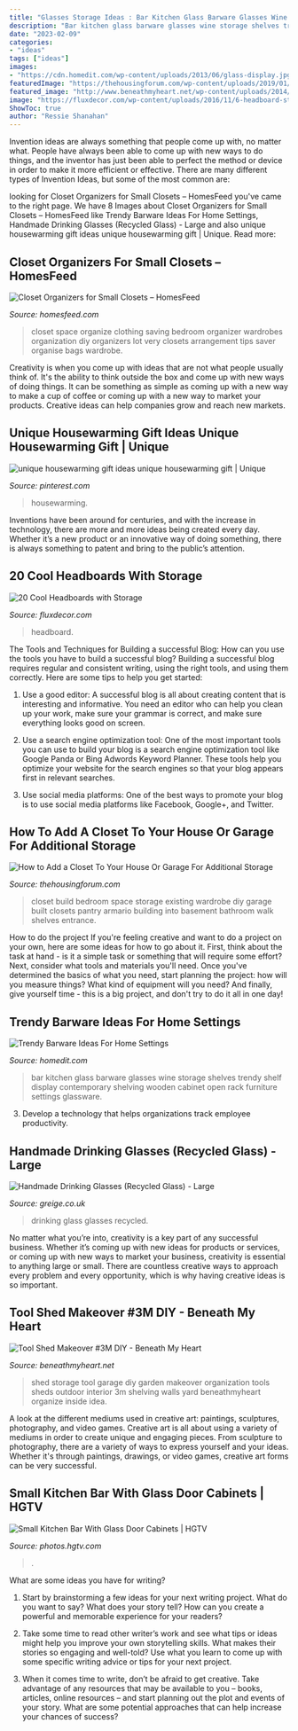 ```yaml
---
title: "Glasses Storage Ideas : Bar Kitchen Glass Barware Glasses Wine Storage Shelves Trendy Shelf Display Contemporary Shelving Wooden Cabinet Open Rack Furniture Settings Glassware"
description: "Bar kitchen glass barware glasses wine storage shelves trendy shelf display contemporary shelving wooden cabinet open rack furniture settings glassware"
date: "2023-02-09"
categories:
- "ideas"
tags: ["ideas"]
images:
- "https://cdn.homedit.com/wp-content/uploads/2013/06/glass-display.jpg"
featuredImage: "https://thehousingforum.com/wp-content/uploads/2019/01/how-to-add-a-closet-to-your-house-or-garage-for-additional-storage-space.jpg"
featured_image: "http://www.beneathmyheart.net/wp-content/uploads/2014/04/2014-04-10-17.51.10_thumb.jpg"
image: "https://fluxdecor.com/wp-content/uploads/2016/11/6-headboard-storage-ideas.jpg"
ShowToc: true
author: "Ressie Shanahan"
---
```



Invention ideas are always something that people come up with, no matter what. People have always been able to come up with new ways to do things, and the inventor has just been able to perfect the method or device in order to make it more efficient or effective. There are many different types of Invention Ideas, but some of the most common are:

	

		
looking for Closet Organizers for Small Closets – HomesFeed you've came to the right page. We have 8 Images about Closet Organizers for Small Closets – HomesFeed like Trendy Barware Ideas For Home Settings, Handmade Drinking Glasses (Recycled Glass) - Large and also unique housewarming gift ideas unique housewarming gift | Unique. Read more:
		
    
## Closet Organizers For Small Closets – HomesFeed

<img loading=lazy src="https://homesfeed.com/wp-content/uploads/2015/09/closet-organizer-bags-glasses.jpg" onerror="this.onerror=null;this.src='https://tse2.mm.bing.net/th?id=OIP.97-Zn03QVNXSJIVVmZ5i9QHaJ4&amp;pid=15.1';" alt="Closet Organizers for Small Closets – HomesFeed">

_Source: homesfeed.com_

>closet space organize clothing saving bedroom organizer wardrobes organization diy organizers lot very closets arrangement tips saver organise bags wardrobe. 

	

Creativity is when you come up with ideas that are not what people usually think of. It's the ability to think outside the box and come up with new ways of doing things. It can be something as simple as coming up with a new way to make a cup of coffee or coming up with a new way to market your products. Creative ideas can help companies grow and reach new markets.

    
## Unique Housewarming Gift Ideas Unique Housewarming Gift | Unique

<img loading=lazy src="https://i.pinimg.com/736x/2b/d9/80/2bd980bf447328a08303278f21efb1c4.jpg" onerror="this.onerror=null;this.src='https://tse1.mm.bing.net/th?id=OIP.VfkN7iHngZT5xSyZO4FlXQHaLB&amp;pid=15.1';" alt="unique housewarming gift ideas unique housewarming gift | Unique">

_Source: pinterest.com_

>housewarming. 

	

Inventions have been around for centuries, and with the increase in technology, there are more and more ideas being created every day. Whether it’s a new product or an innovative way of doing something, there is always something to patent and bring to the public’s attention.

    
## 20 Cool Headboards With Storage

<img loading=lazy src="https://fluxdecor.com/wp-content/uploads/2016/11/6-headboard-storage-ideas.jpg" onerror="this.onerror=null;this.src='https://tse3.mm.bing.net/th?id=OIP.3vKEA0Ue5czPbhQNJ-tDQwHaLH&amp;pid=15.1';" alt="20 Cool Headboards with Storage">

_Source: fluxdecor.com_

>headboard. 

	

The Tools and Techniques for Building a successful Blog: How can you use the tools you have to build a successful blog?
Building a successful blog requires regular and consistent writing, using the right tools, and using them correctly. Here are some tips to help you get started:
1. Use a good editor: A successful blog is all about creating content that is interesting and informative. You need an editor who can help you clean up your work, make sure your grammar is correct, and make sure everything looks good on screen.

2. Use a search engine optimization tool: One of the most important tools you can use to build your blog is a search engine optimization tool like Google Panda or Bing Adwords Keyword Planner. These tools help you optimize your website for the search engines so that your blog appears first in relevant searches.

3. Use social media platforms: One of the best ways to promote your blog is to use social media platforms like Facebook, Google+, and Twitter.

    
## How To Add A Closet To Your House Or Garage For Additional Storage

<img loading=lazy src="https://thehousingforum.com/wp-content/uploads/2019/01/how-to-add-a-closet-to-your-house-or-garage-for-additional-storage-space.jpg" onerror="this.onerror=null;this.src='https://tse4.mm.bing.net/th?id=OIP.fDB_Sft8vVpb2Bh7X7LrTwHaLF&amp;pid=15.1';" alt="How to Add a Closet To Your House Or Garage For Additional Storage">

_Source: thehousingforum.com_

>closet build bedroom space storage existing wardrobe diy garage built closets pantry armario building into basement bathroom walk shelves entrance. 

	

How to do the project
If you're feeling creative and want to do a project on your own, here are some ideas for how to go about it. First, think about the task at hand - is it a simple task or something that will require some effort? Next, consider what tools and materials you'll need. Once you've determined the basics of what you need, start planning the project: how will you measure things? What kind of equipment will you need? And finally, give yourself time - this is a big project, and don't try to do it all in one day!

    
## Trendy Barware Ideas For Home Settings

<img loading=lazy src="https://cdn.homedit.com/wp-content/uploads/2013/06/glass-display.jpg" onerror="this.onerror=null;this.src='https://tse2.mm.bing.net/th?id=OIP.oireZ4IDvIkeJX0CVVeCxAHaLE&amp;pid=15.1';" alt="Trendy Barware Ideas For Home Settings">

_Source: homedit.com_

>bar kitchen glass barware glasses wine storage shelves trendy shelf display contemporary shelving wooden cabinet open rack furniture settings glassware. 

	

3. Develop a technology that helps organizations track employee productivity. 

    
## Handmade Drinking Glasses (Recycled Glass) - Large

<img loading=lazy src="https://cdn.shopify.com/s/files/1/0230/9645/products/Recycled_Glass_Drinking_Glass_grande.jpeg?v=1388593995" onerror="this.onerror=null;this.src='https://tse3.mm.bing.net/th?id=OIP.huAo5bg4whIi-wyj6aFMiwHaHa&amp;pid=15.1';" alt="Handmade Drinking Glasses (Recycled Glass) - Large">

_Source: greige.co.uk_

>drinking glass glasses recycled. 

	

No matter what you’re into, creativity is a key part of any successful business. Whether it’s coming up with new ideas for products or services, or coming up with new ways to market your business, creativity is essential to anything large or small. There are countless creative ways to approach every problem and every opportunity, which is why having creative ideas is so important.

    
## Tool Shed Makeover #3M DIY - Beneath My Heart

<img loading=lazy src="http://www.beneathmyheart.net/wp-content/uploads/2014/04/2014-04-10-17.51.10_thumb.jpg" onerror="this.onerror=null;this.src='https://tse1.mm.bing.net/th?id=OIP.Lj6u4NwUEHg47QD2APttnwHaKh&amp;pid=15.1';" alt="Tool Shed Makeover #3M DIY - Beneath My Heart">

_Source: beneathmyheart.net_

>shed storage tool garage diy garden makeover organization tools sheds outdoor interior 3m shelving walls yard beneathmyheart organize inside idea. 

	

A look at the different mediums used in creative art: paintings, sculptures, photography, and video games.
Creative art is all about using a variety of mediums in order to create unique and engaging pieces. From sculpture to photography, there are a variety of ways to express yourself and your ideas. Whether it's through paintings, drawings, or video games, creative art forms can be very successful.

    
## Small Kitchen Bar With Glass Door Cabinets | HGTV

<img loading=lazy src="https://hgtvhome.sndimg.com/content/dam/images/hgtv/fullset/2014/12/3/1/Cabinet-Studio_Barksdale-Kitchen_Bar.jpg.rend.hgtvcom.616.924.suffix/1417643941494.jpeg" onerror="this.onerror=null;this.src='https://tse3.mm.bing.net/th?id=OIP.Iqy1mfh_EEvtS8JhqiK7LAHaLH&amp;pid=15.1';" alt="Small Kitchen Bar With Glass Door Cabinets | HGTV">

_Source: photos.hgtv.com_

>. 

	

What are some ideas you have for writing?
1. Start by brainstorming a few ideas for your next writing project. What do you want to say? What does your story tell? How can you create a powerful and memorable experience for your readers?
2. Take some time to read other writer’s work and see what tips or ideas might help you improve your own storytelling skills. What makes their stories so engaging and well-told? Use what you learn to come up with some specific writing advice or tips for your next project.

3. When it comes time to write, don’t be afraid to get creative. Take advantage of any resources that may be available to you – books, articles, online resources – and start planning out the plot and events of your story. What are some potential approaches that can help increase your chances of success?

